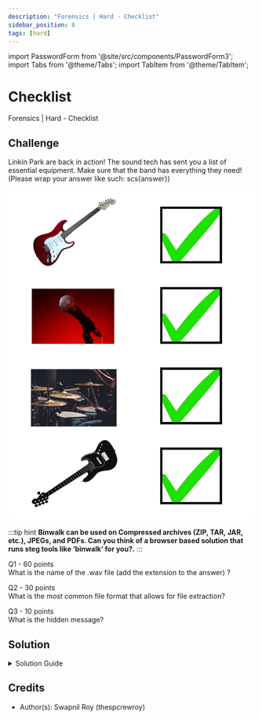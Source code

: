 ```yaml
---
description: "Forensics | Hard - Checklist"
sidebar_position: 8
tags: [hard]
---
```


import PasswordForm from '@site/src/components/PasswordForm3';
import Tabs from '@theme/Tabs';
import TabItem from '@theme/TabItem';

# Checklist

Forensics | Hard - Checklist

## Challenge

Linkin Park are back in action! The sound tech has sent you a list of essential equipment. Make sure that the band has everything they need! (Please wrap your answer like such: scs\{answer\})

![Message](./assets/checklist.jpeg)

<p> </p>
:::tip hint
<b> Binwalk can be used on Compressed archives (ZIP, TAR, JAR, etc.), JPEGs, and PDFs. Can you think of a browser based solution that runs steg tools like ‘binwalk’ for you?.</b>
:::

Q1 - 60 points  
What is the name of the .wav file (add the extension to the answer) ?
<PasswordForm 
    hash="6b53e99e27e2efb978bcea0ff2c1a153b65e5ddfff9a5a5dce8f3ae4bad67238022253ab2489b0affb61daaa6793d433f041b6a3b8c0c013f0aae6c13b7c2f0b"
    algorithm="sha512"
/>

Q2 - 30 points  
What is the most common file format that allows for file extraction?
<PasswordForm 
    hash="e41ec0cc255524939787350a1b54229d9d0ae00262232991ff0216ec5ca71d0b68bbec8331adda344ddbff9547d0e96615cd0d4e6957a70f7a3af5e4df6059a2"
    algorithm="sha512"
/>

Q3 - 10 points  
What is the hidden message?
<PasswordForm 
    hash="4b284107b9c2f1ab0124829735c4abff4333d97752347968830cc630763d1487864f4e87207c82b5841fb714d09789521c50f858fabcd94899b2f164d7964a58"
    algorithm="sha512"
    googleFormUrl="https://docs.google.com/forms/d/e/1FAIpQLSeA9TannDqHzYz3hx49w9mxgm2Wr_HWr_k28X3OgwltWC7c3w/formResponse"
    entryId="entry.1238142575"
/>

## Solution

<details>
    <summary>Solution Guide</summary>
    1. What is the name of the .wav file (add the extension to the answer)?
       1. Figure out that .jpeg is a supported file type for steganography
       2. Use ‘binwalk checklist.jpeg’ to view the contents inside of the file
       <!--3. <b>scs\{dj.wav\}</b>-->
    2. What is the most common file format that allows for file extraction?
       1. Look this up
       <!--2. <b>scs\{zip\}</b>-->
    3. What is the hidden message (lowercase)?
       1. Copy the file from .jpeg to .zip format ‘cp checklist.jpeg check.zip’
       2. Unzip the compressed file to extract its contents ‘unzip check.zip’
       3. Take the extracted dj.wav file and plug it into this morse code to english translator
       <!--4. scs\{t4rn t&bl3s\}-->
</details>

## Credits

- Author(s): Swapnil Roy (thespcrewroy)
